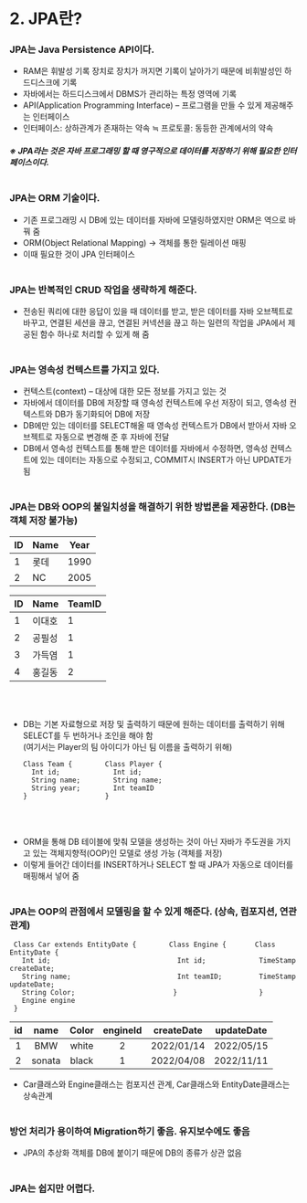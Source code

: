 # 2. JPA란?

### JPA는 Java Persistence API이다.
*	RAM은 휘발성 기록 장치로 장치가 꺼지면 기록이 날아가기 때문에 비휘발성인 하드디스크에 기록
*	자바에서는 하드디스크에서 DBMS가 관리하는 특정 영역에 기록
*	API(Application Programming Interface) – 프로그램을 만들 수 있게 제공해주는 인터페이스
*	인터페이스: 상하관계가 존재하는 약속 ≒ 프로토콜: 동등한 관계에서의 약속  
##### ※ JPA라는 것은 자바 프로그래밍 할 때 영구적으로 데이터를 저장하기 위해 필요한 인터페이스이다.<br/></br>

### JPA는 ORM 기술이다.
*	기존 프로그래밍 시 DB에 있는 데이터를 자바에 모델링하였지만 ORM은 역으로 바꿔 줌
*	ORM(Object Relational Mapping) -> 객체를 통한 릴레이션 매핑
*	이때 필요한 것이 JPA 인터페이스<br/></br>

### JPA는 반복적인 CRUD 작업을 생략하게 해준다.
*	전송된 쿼리에 대한 응답이 있을 때 데이터를 받고, 받은 데이터를 자바 오브젝트로 바꾸고, 연결된 세션을 끊고, 연결된 커넥션을 끊고 하는 일련의 작업을 JPA에서 제공된 함수 하나로 처리할 수 있게 해 줌<br/></br>

### JPA는 영속성 컨텍스트를 가지고 있다.
*	컨텍스트(context) – 대상에 대한 모든 정보를 가지고 있는 것
*	자바에서 데이터를 DB에 저장할 때 영속성 컨텍스트에 우선 저장이 되고,  영속성 컨텍스트와 DB가 동기화되어 DB에 저장
*	DB에만 있는 데이터를 SELECT해올 때 영속성 컨텍스트가 DB에서 받아서 자바 오브젝트로 자동으로 변경해 준 후 자바에 전달
*	DB에서 영속성 컨텍스트를 통해 받은 데이터를 자바에서 수정하면, 영속성 컨텍스트에 있는 데이터는 자동으로 수정되고, COMMIT시 INSERT가 아닌 UPDATE가 됨<br/></br>

### JPA는 DB와 OOP의 불일치성을 해결하기 위한 방법론을 제공한다. (DB는 객체 저장 불가능)

| ID  | Name | Year |
|-----|------|------|
| 1   | 롯데   | 1990 |
| 2   | NC   | 2005 |

| ID  | Name | TeamID |
|-----|------|--------|
| 1   | 이대호  | 1      |
| 2   | 공필성  | 1      |
| 3   | 가득염  | 1      |
| 4   | 홍길동  | 2      |

<br><br/>
* DB는 기본 자료형으로 저장 및 출력하기 때문에 원하는 데이터를 출력하기 위해 SELECT를 두 번하거나 조인을 해야 함    
(여기서는 Player의 팀 아이디가 아닌 팀 이름을 출력하기 위해)

  ```
  Class Team {        Class Player {
    Int id;             Int id;
    String name;        String name;
    String year;        Int teamID
  }	                  }
  ```
<br><br/>
* ORM을 통해 DB 테이블에 맞춰 모델을 생성하는 것이 아닌 자바가 주도권을 가지고 있는 객체지향적(OOP)인 모델로 생성 가능 (객체를 저장)
* 이렇게 들어간 데이터를 INSERT하거나 SELECT 할 때 JPA가 자동으로 데이터를 매핑해서 넣어 줌<br><br/>


### JPA는 OOP의 관점에서 모델링을 할 수 있게 해준다. (상속, 컴포지션, 연관관계) 
 ```
  Class Car extends EntityDate {        Class Engine {       Class EntityDate {    
    Int id;                               Int id;             TimeStamp createDate;
    String name;                          Int teamID;         TimeStamp updateDate;
    String Color;                        }                    }
    Engine engine
  }	                  
  ```
  
| id| name | Color | engineId | createDate| updateDate|
|:-:|:----:|:-----:|:--------:|:---------:|:---------:|
| 1 |  BMW | white |       2  |2022/01/14 |2022/05/15 |
| 2 |sonata|black  | 1        |2022/04/08 | 2022/11/11|

* Car클래스와 Engine클래스는 컴포지션 관계, Car클래스와 EntityDate클래스는 상속관계
<br><br/>


### 방언 처리가 용이하여 Migration하기 좋음. 유지보수에도 좋음
* JPA의 추상화 객체를 DB에 붙이기 때문에 DB의 종류가 상관 없음  <br><br/>

### JPA는 쉽지만 어렵다.
